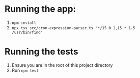 # Running the app:
1. `npm install`
2. `npx tsx src/cron-expression-parser.ts "*/15 0 1,15 * 1-5 /usr/bin/find"`

# Running the tests
1. Ensure you are in the root of this project directory
2. Run `npm test`